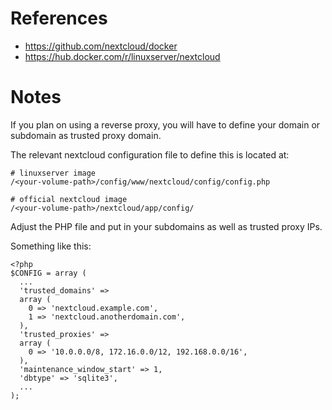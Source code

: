 # References

- https://github.com/nextcloud/docker
- https://hub.docker.com/r/linuxserver/nextcloud

# Notes

If you plan on using a reverse proxy, you will have to define your domain or subdomain as trusted proxy domain.

The relevant nextcloud configuration file to define this is located at:

````
# linuxserver image
/<your-volume-path>/config/www/nextcloud/config/config.php

# official nextcloud image
/<your-volume-path>/nextcloud/app/config/
````

Adjust the PHP file and put in your subdomains as well as trusted proxy IPs. 

Something like this:

````
<?php
$CONFIG = array (
  ...
  'trusted_domains' => 
  array (
    0 => 'nextcloud.example.com',
    1 => 'nextcloud.anotherdomain.com',
  ),
  'trusted_proxies' => 
  array (
    0 => '10.0.0.0/8, 172.16.0.0/12, 192.168.0.0/16',
  ),
  'maintenance_window_start' => 1,
  'dbtype' => 'sqlite3',
  ...
);
````
